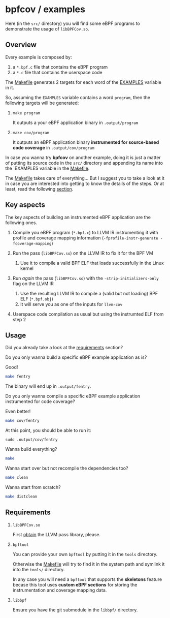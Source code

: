 # bpfcov / examples

Here (in the `src/` directory) you will find some eBPF programs to demonstrate the usage of `libBPFCov.so`.

## Overview

Every example is composed by:

1. a `*.bpf.c` file that contains the eBPF program
2. a `*.c` file that contains the userspace code

The [Makefile](src/Makefile) generates 2 targets for each word of the [EXAMPLES](src/Makefile#L20) variable in it.

So, assuming the `EXAMPLES` variable contains a word `program`, then the following targets will be generated:

1. `make program`

    It outputs a your eBPF application binary in `.output/program`

2. `make cov/program`

    It outputs an eBPF application binary **instrumented for source-based code coverage** in `.output/cov/program`

In case you wanna try **bpfcov** on another example, doing it is just a matter of putting its source code in the `src/` directory and appending its name into the `EXAMPLES variable in the [Makefile](src/Makefile).

The [Makefile](src/Makefile) takes care of everything... But I suggest you to take a look at it in case you are interested into getting to know the details of the steps. Or at least, read the following [section](#key-aspects).

## Key aspects

The key aspects of building an instrumented eBPF application are the following ones.

1. Compile you eBPF program (`*.bpf.c`) to LLVM IR instrumenting it with profile and coverage mapping information (`-fprofile-instr-generate -fcoverage-mapping`)

2. Run the pass (`libBPFCov.so`) on the LLVM IR to fix it for the BPF VM

    1. Use it to compile a valid BPF ELF that loads successfully in the Linux kernel

3. Run _again_ the pass (`libBPFCov.so`) with the `-strip-initializers-only` flag on the LLVM IR

    1. Use the resulting LLVM IR to compile a (valid but not loading) BPF ELF (`*.bpf.obj`)
    2. It will serve you as one of the inputs for `llvm-cov`

4. Userspace code compilation as usual but using the instrumted ELF from step 2

## Usage

Did you already take a look at the [requirements](#requirements) section?

Do you only wanna build a specific eBPF example application as is?

Good!

```bash
make fentry
```

The binary will end up in `.output/fentry`.

Do you only wanna compile a specific eBPF example application instrumented for code coverage?

Even better!

```bash
make cov/fentry
```

At this point, you should be able to run it:

```shell
sudo .output/cov/fentry
```

Wanna build everything?

```bash
make
```

Wanna start over but not recompile the dependencies too?

```bash
make clean
```

Wanna start from scratch?

```bash
make distclean
```

## Requirements

1. `libBPFCov.so`

    First [obtain](../README.md#Building) the LLVM pass library, please.

2. `bpftool`

    You can provide your own `bpftool` by putting it in the `tools` directory.

    Otherwise the [Makefile](src/Makefile) will try to find it in the system path and symlink it into the `tools/` directory.

    In any case you will need a `bpftool` that supports the **skeletons** feature becase this tool uses **custom eBPF sections** for storing the instrumentation and coverage mapping data.

3. `libbpf`

    Ensure you have the git submodule in the `libbpf/` directory.
